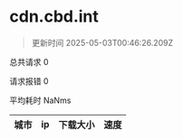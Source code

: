 
  # cdn.cbd.int

  > 更新时间 2025-05-03T00:46:26.209Z
  
  总共请求 0

  请求报错 0

  平均耗时 NaNms

|城市|ip|下载大小|速度|
|-----|----------|---|---|

  